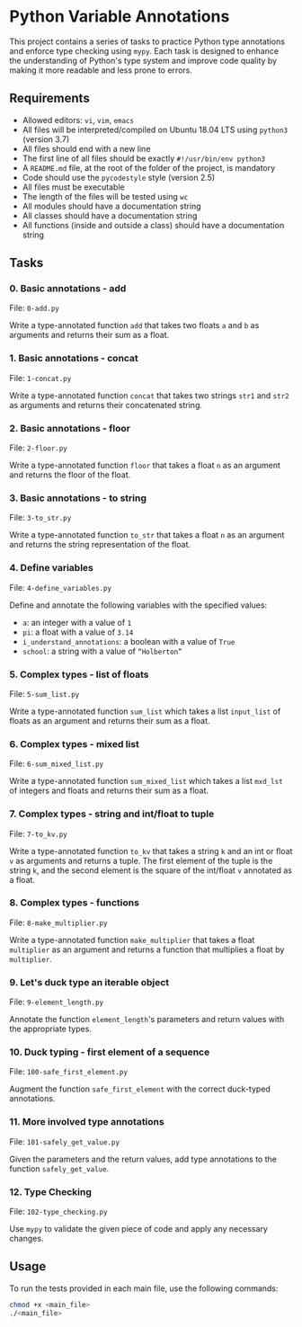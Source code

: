 # Python Variable Annotations

This project contains a series of tasks to practice Python type annotations and enforce type checking using `mypy`. Each task is designed to enhance the understanding of Python's type system and improve code quality by making it more readable and less prone to errors.

## Requirements

- Allowed editors: `vi`, `vim`, `emacs`
- All files will be interpreted/compiled on Ubuntu 18.04 LTS using `python3` (version 3.7)
- All files should end with a new line
- The first line of all files should be exactly `#!/usr/bin/env python3`
- A `README.md` file, at the root of the folder of the project, is mandatory
- Code should use the `pycodestyle` style (version 2.5)
- All files must be executable
- The length of the files will be tested using `wc`
- All modules should have a documentation string
- All classes should have a documentation string
- All functions (inside and outside a class) should have a documentation string

## Tasks

### 0. Basic annotations - add

File: `0-add.py`

Write a type-annotated function `add` that takes two floats `a` and `b` as arguments and returns their sum as a float.

### 1. Basic annotations - concat

File: `1-concat.py`

Write a type-annotated function `concat` that takes two strings `str1` and `str2` as arguments and returns their concatenated string.

### 2. Basic annotations - floor

File: `2-floor.py`

Write a type-annotated function `floor` that takes a float `n` as an argument and returns the floor of the float.

### 3. Basic annotations - to string

File: `3-to_str.py`

Write a type-annotated function `to_str` that takes a float `n` as an argument and returns the string representation of the float.

### 4. Define variables

File: `4-define_variables.py`

Define and annotate the following variables with the specified values:
- `a`: an integer with a value of `1`
- `pi`: a float with a value of `3.14`
- `i_understand_annotations`: a boolean with a value of `True`
- `school`: a string with a value of `“Holberton”`

### 5. Complex types - list of floats

File: `5-sum_list.py`

Write a type-annotated function `sum_list` which takes a list `input_list` of floats as an argument and returns their sum as a float.

### 6. Complex types - mixed list

File: `6-sum_mixed_list.py`

Write a type-annotated function `sum_mixed_list` which takes a list `mxd_lst` of integers and floats and returns their sum as a float.

### 7. Complex types - string and int/float to tuple

File: `7-to_kv.py`

Write a type-annotated function `to_kv` that takes a string `k` and an int or float `v` as arguments and returns a tuple. The first element of the tuple is the string `k`, and the second element is the square of the int/float `v` annotated as a float.

### 8. Complex types - functions

File: `8-make_multiplier.py`

Write a type-annotated function `make_multiplier` that takes a float `multiplier` as an argument and returns a function that multiplies a float by `multiplier`.

### 9. Let's duck type an iterable object

File: `9-element_length.py`

Annotate the function `element_length`'s parameters and return values with the appropriate types.

### 10. Duck typing - first element of a sequence

File: `100-safe_first_element.py`

Augment the function `safe_first_element` with the correct duck-typed annotations.

### 11. More involved type annotations

File: `101-safely_get_value.py`

Given the parameters and the return values, add type annotations to the function `safely_get_value`.

### 12. Type Checking

File: `102-type_checking.py`

Use `mypy` to validate the given piece of code and apply any necessary changes.

## Usage

To run the tests provided in each main file, use the following commands:

```sh
chmod +x <main_file>
./<main_file>

